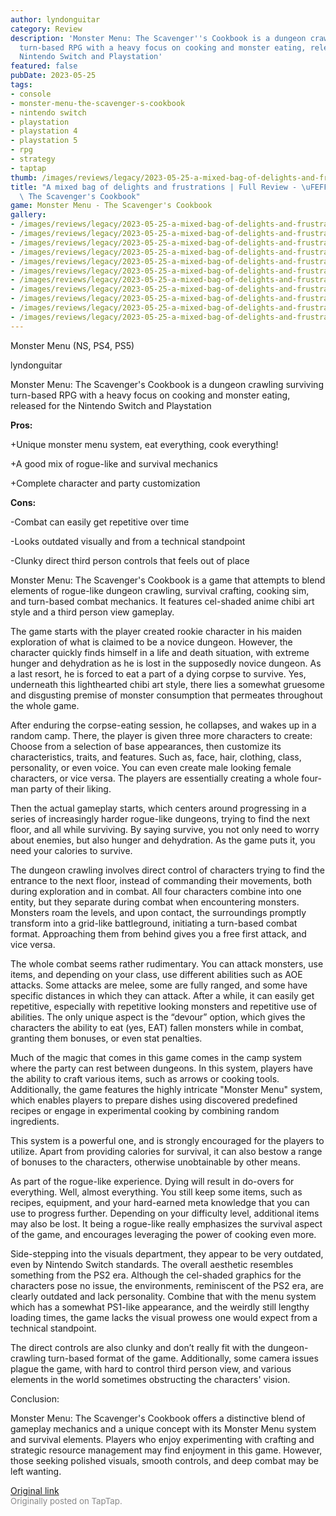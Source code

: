 ```yaml
---
author: lyndonguitar
category: Review
description: 'Monster Menu: The Scavenger''s Cookbook is a dungeon crawling surviving
  turn-based RPG with a heavy focus on cooking and monster eating, released for the
  Nintendo Switch and Playstation'
featured: false
pubDate: 2023-05-25
tags:
- console
- monster-menu-the-scavenger-s-cookbook
- nintendo switch
- playstation
- playstation 4
- playstation 5
- rpg
- strategy
- taptap
thumb: /images/reviews/legacy/2023-05-25-a-mixed-bag-of-delights-and-frustrations--full-review---monster-menu-the-scavengers-cookb-0.avif
title: "A mixed bag of delights and frustrations | Full Review - \uFEFFMonster Menu:\
  \ The Scavenger's Cookbook"
game: Monster Menu - The Scavenger's Cookbook
gallery:
- /images/reviews/legacy/2023-05-25-a-mixed-bag-of-delights-and-frustrations--full-review---monster-menu-the-scavengers-cookb-0.avif
- /images/reviews/legacy/2023-05-25-a-mixed-bag-of-delights-and-frustrations--full-review---monster-menu-the-scavengers-cookb-1.avif
- /images/reviews/legacy/2023-05-25-a-mixed-bag-of-delights-and-frustrations--full-review---monster-menu-the-scavengers-cookb-2.avif
- /images/reviews/legacy/2023-05-25-a-mixed-bag-of-delights-and-frustrations--full-review---monster-menu-the-scavengers-cookb-3.avif
- /images/reviews/legacy/2023-05-25-a-mixed-bag-of-delights-and-frustrations--full-review---monster-menu-the-scavengers-cookb-4.avif
- /images/reviews/legacy/2023-05-25-a-mixed-bag-of-delights-and-frustrations--full-review---monster-menu-the-scavengers-cookb-5.avif
- /images/reviews/legacy/2023-05-25-a-mixed-bag-of-delights-and-frustrations--full-review---monster-menu-the-scavengers-cookb-6.avif
- /images/reviews/legacy/2023-05-25-a-mixed-bag-of-delights-and-frustrations--full-review---monster-menu-the-scavengers-cookb-7.avif
- /images/reviews/legacy/2023-05-25-a-mixed-bag-of-delights-and-frustrations--full-review---monster-menu-the-scavengers-cookb-8.avif
- /images/reviews/legacy/2023-05-25-a-mixed-bag-of-delights-and-frustrations--full-review---monster-menu-the-scavengers-cookb-9.avif
- /images/reviews/legacy/2023-05-25-a-mixed-bag-of-delights-and-frustrations--full-review---monster-menu-the-scavengers-cookb-10.avif
---
```

Monster Menu (NS, PS4, PS5)

lyndonguitar

Monster Menu: The Scavenger's Cookbook is a dungeon crawling surviving turn-based RPG with a heavy focus on cooking and monster eating, released for the Nintendo Switch and Playstation


**Pros:**


+Unique monster menu system, eat everything, cook everything!

+A good mix of rogue-like and survival mechanics

+Complete character and party customization


**Cons:**


-Combat can easily get repetitive over time

-Looks outdated visually and from a technical standpoint

-Clunky direct third person controls that feels out of place

Monster Menu: The Scavenger's Cookbook is a game that attempts to blend elements of rogue-like dungeon crawling, survival crafting, cooking sim, and turn-based combat mechanics. It features cel-shaded anime chibi art style and a third person view gameplay.

The game starts with the player created rookie character in his maiden exploration of what is claimed to be a novice dungeon. However, the character quickly finds himself in a life and death situation, with extreme hunger and dehydration as he is lost in the supposedly novice dungeon. As a last resort, he is forced to eat a part of a dying corpse to survive. Yes, underneath this lighthearted chibi art style, there lies a somewhat gruesome and disgusting premise of monster consumption that permeates throughout the whole game.

After enduring the corpse-eating session, he collapses, and wakes up in a random camp. There, the player is given three more characters to create: Choose from a selection of base appearances, then customize its characteristics, traits, and features. Such as, face, hair, clothing, class, personality, or even voice. You can even create male looking female characters, or vice versa. The players are essentially creating a whole four-man party of their liking.

Then the actual gameplay starts, which centers around progressing in a series of increasingly harder rogue-like dungeons, trying to find the next floor, and all while surviving. By saying survive, you not only need to worry about enemies, but also hunger and dehydration. As the game puts it, you need your calories to survive.

The dungeon crawling involves direct control of characters trying to find the entrance to the next floor, instead of commanding their movements, both during exploration and in combat. All four characters combine into one entity, but they separate during combat when encountering monsters. Monsters roam the levels, and upon contact, the surroundings promptly transform into a grid-like battleground, initiating a turn-based combat format. Approaching them from behind gives you a free first attack, and vice versa.

The whole combat seems rather rudimentary. You can attack monsters, use items, and depending on your class, use different abilities such as AOE attacks. Some attacks are melee, some are fully ranged, and some have specific distances in which they can attack. After a while, it can easily get repetitive, especially with repetitive looking monsters and repetitive use of abilities. The only unique aspect is the “devour” option, which gives the characters the ability to eat (yes, EAT) fallen monsters while in combat, granting them bonuses, or even stat penalties.

Much of the magic that comes in this game comes in the camp system where the party can rest between dungeons. In this system, players have the ability to craft various items, such as arrows or cooking tools. Additionally, the game features the highly intricate "Monster Menu" system, which enables players to prepare dishes using discovered predefined recipes or engage in experimental cooking by combining random ingredients.

This system is a powerful one, and is strongly encouraged for the players to utilize. Apart from providing calories for survival, it can also bestow a range of bonuses to the characters, otherwise unobtainable by other means.

As part of the rogue-like experience. Dying will result in do-overs for everything. Well, almost everything. You still keep some items, such as recipes, equipment, and your hard-earned meta knowledge that you can use to progress further. Depending on your difficulty level, additional items may also be lost. It being a rogue-like really emphasizes the survival aspect of the game, and encourages leveraging the power of cooking even more.

Side-stepping into the visuals department, they appear to be very outdated, even by Nintendo Switch standards. The overall aesthetic resembles something from the PS2 era. Although the cel-shaded graphics for the characters pose no issue, the environments, reminiscent of the PS2 era, are clearly outdated and lack personality. Combine that with the menu system which has a somewhat PS1-like appearance, and the weirdly still lengthy loading times, the game lacks the visual prowess one would expect from a technical standpoint.

The direct controls are also clunky and don’t really fit with the dungeon-crawling turn-based format of the game. Additionally, some camera issues plague the game, with hard to control third person view, and various elements in the world sometimes obstructing the characters' vision.

Conclusion:

Monster Menu: The Scavenger's Cookbook offers a distinctive blend of gameplay mechanics and a unique concept with its Monster Menu system and survival elements. Players who enjoy experimenting with crafting and strategic resource management may find enjoyment in this game. However, those seeking polished visuals, smooth controls, and deep combat may be left wanting.

[Original link](https://www.taptap.io/post/5633603)<br><span style="font-size: 0.95em; color: #888;">Originally posted on TapTap.</span>